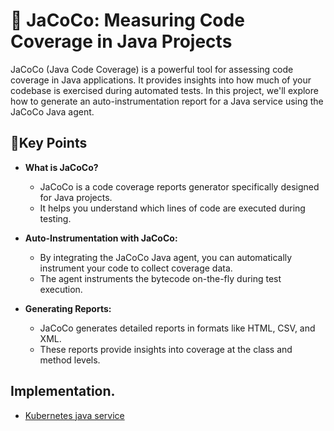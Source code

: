 # 🚀 JaCoCo: Measuring Code Coverage in Java Projects

JaCoCo (Java Code Coverage) is a powerful tool for assessing code coverage in Java applications. It provides insights into how much of your codebase is exercised during automated tests. In this project, we'll explore how to generate an auto-instrumentation report for a Java service using the JaCoCo Java agent.

## 🚨Key Points
- **What is JaCoCo?**
  - JaCoCo is a code coverage reports generator specifically designed for Java projects.
  - It helps you understand which lines of code are executed during testing.

- **Auto-Instrumentation with JaCoCo:**
  - By integrating the JaCoCo Java agent, you can automatically instrument your code to collect coverage data.
  - The agent instruments the bytecode on-the-fly during test execution.

- **Generating Reports:**
  - JaCoCo generates detailed reports in formats like HTML, CSV, and XML.
  - These reports provide insights into coverage at the class and method levels.

## Implementation.
* [Kubernetes java service](./kubernetes-java-services/README.md)